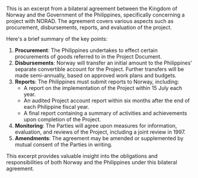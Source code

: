 This is an excerpt from a bilateral agreement between the Kingdom of Norway and the Government of the Philippines, specifically concerning a project with NORAD. The agreement covers various aspects such as procurement, disbursements, reports, and evaluation of the project.

Here's a brief summary of the key points:

1. **Procurement**: The Philippines undertakes to effect certain procurements of goods referred to in the Project Document.
2. **Disbursements**: Norway will transfer an initial amount to the Philippines' separate convertible account for the Project. Further transfers will be made semi-annually, based on approved work plans and budgets.
3. **Reports**: The Philippines must submit reports to Norway, including:
	* A report on the implementation of the Project within 15 July each year.
	* An audited Project account report within six months after the end of each Philippine fiscal year.
	* A final report containing a summary of activities and achievements upon completion of the Project.
4. **Monitoring**: The Parties will agree upon measures for information, evaluation, and reviews of the Project, including a joint review in 1997.
5. **Amendments**: The agreement may be amended or supplemented by mutual consent of the Parties in writing.

This excerpt provides valuable insight into the obligations and responsibilities of both Norway and the Philippines under this bilateral agreement.